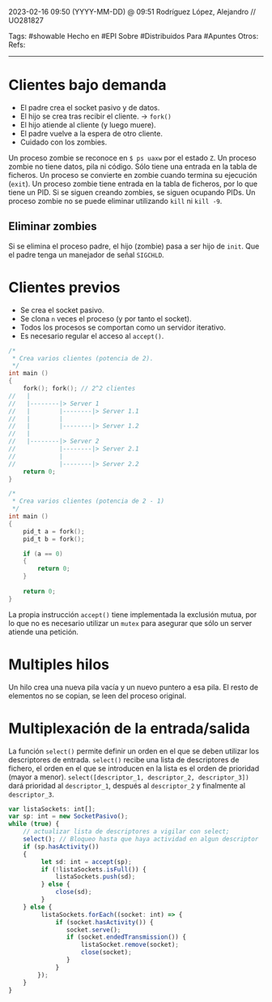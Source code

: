 2023-02-16 09:50 (YYYY-MM-DD) @ 09:51
Rodríguez López, Alejandro // UO281827

Tags:
	#showable
	Hecho en #EPI
	Sobre #Distribuidos 
	Para #Apuntes 
	Otros:
	Refs:
 
<hr>

# Clientes bajo demanda
- El padre crea el socket pasivo y de datos.
- El hijo se crea tras recibir el cliente. -> `fork()`
- El hijo atiende al cliente (y luego muere).
- El padre vuelve a la espera de otro cliente.
- Cuidado con los zombies.

Un proceso zombie se reconoce en `$ ps uaxw` por el estado `Z`.
Un proceso zombie no tiene datos, pila ni código. Sólo tiene una entrada en la tabla de ficheros.
Un proceso se convierte en zombie cuando termina su ejecución (`exit`).
Un proceso zombie tiene entrada en la tabla de ficheros, por lo que tiene un PID. Si se siguen creando zombies, se siguen ocupando PIDs.
Un proceso zombie no se puede eliminar utilizando `kill` ni `kill -9`.

## Eliminar zombies
Si se elimina el proceso padre, el hijo (zombie) pasa a ser hijo de `init`.
Que el padre tenga un manejador de señal `SIGCHLD`.

# Clientes previos
- Se crea el socket pasivo.
- Se clona `n` veces el proceso (y por tanto el socket).
- Todos los procesos se comportan como un servidor iterativo.
- Es necesario regular el acceso al `accept()`.

```c
/*
 * Crea varios clientes (potencia de 2).
 */
int main ()
{
	fork(); fork(); // 2^2 clientes
//   |
//   |--------|> Server 1
//   |        |--------|> Server 1.1
//   |        |
//   |        |--------|> Server 1.2
//   |
//   |--------|> Server 2
//            |--------|> Server 2.1
//            |
//            |--------|> Server 2.2
	return 0;
}
```

```c
/*
 * Crea varios clientes (potencia de 2 - 1)
 */
int main ()
{
	pid_t a = fork();
	pid_t b = fork();

	if (a == 0)
	{
		return 0;
	}
	
	return 0;
}
```

La propia instrucción `accept()` tiene implementada la exclusión mutua, por lo que no es necesario utilizar un `mutex` para asegurar que sólo un server atiende una petición.

# Multiples hilos
Un hilo crea una nueva pila vacía y un nuevo puntero a esa pila. El resto de elementos no se copian, se leen del proceso original.

# Multiplexación de la entrada/salida
La función `select()` permite definir un orden en el que se deben utilizar los descriptores de entrada.
`select()` recibe una lista de descriptores de fichero, el orden en el que se introducen en la lista es el orden de prioridad (mayor a menor).
`select([descriptor_1, descriptor_2, descriptor_3])` dará prioridad al `descriptor_1`, después al `descriptor_2` y finalmente al `descriptor_3`.

```typescript
var listaSockets: int[];
var sp: int = new SocketPasivo();
while (true) {
	// actualizar lista de descriptores a vigilar con select;
	select(); // Bloqueo hasta que haya actividad en algun descriptor
	if (sp.hasActivity())
	{
		 let sd: int = accept(sp);
		 if (!listaSockets.isFull()) {
			 listaSockets.push(sd);
		 } else {
			 close(sd);
		 }
	} else {
		 listaSockets.forEach((socket: int) => {
			 if (socket.hasActivity()) {
				socket.serve();
				if (socket.endedTransmission()) {
					listaSocket.remove(socket);
					close(socket);
				}
			 }
		});
	}
}
```